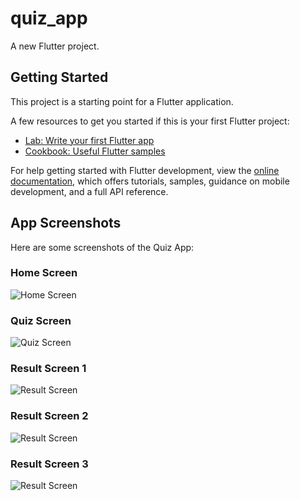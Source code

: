# quiz_app

A new Flutter project.

## Getting Started

This project is a starting point for a Flutter application.

A few resources to get you started if this is your first Flutter project:

- [Lab: Write your first Flutter app](https://docs.flutter.dev/get-started/codelab)
- [Cookbook: Useful Flutter samples](https://docs.flutter.dev/cookbook)

For help getting started with Flutter development, view the
[online documentation](https://docs.flutter.dev/), which offers tutorials,
samples, guidance on mobile development, and a full API reference.

## App Screenshots

Here are some screenshots of the Quiz App:

### Home Screen  
![Home Screen](images/ezz5.jpg)

### Quiz Screen
![Quiz Screen](images/ezz2.jpg)

### Result Screen 1
![Result Screen](images/ezz3.jpg)

### Result Screen 2
![Result Screen](images/ezz4.jpg)

### Result Screen 3
![Result Screen](images/ezz.jpg)
